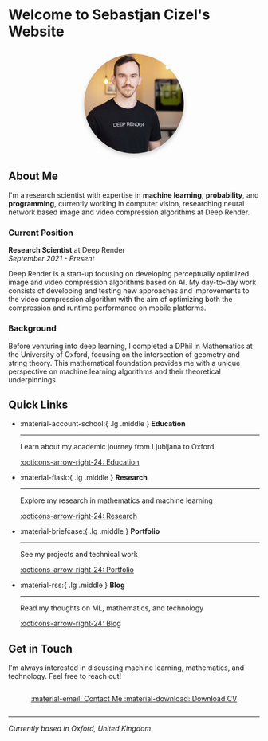 # Welcome to Sebastjan Cizel's Website

<div style="text-align: center; margin: 2em 0;">
  <img src="assets/images/headshot.webp" alt="Sebastjan Cizel" style="border-radius: 50%; width: 200px; height: 200px; object-fit: cover; box-shadow: 0 4px 8px rgba(0,0,0,0.2);">
</div>

## About Me

I'm a research scientist with expertise in **machine learning**, **probability**, and **programming**, currently working in computer vision, researching neural network based image and video compression algorithms at Deep Render.

### Current Position

**Research Scientist** at Deep Render  
*September 2021 - Present*

Deep Render is a start-up focusing on developing perceptually optimized image and video compression algorithms based on AI. My day-to-day work consists of developing and testing new approaches and improvements to the video compression algorithm with the aim of optimizing both the compression and runtime performance on mobile platforms.

### Background

Before venturing into deep learning, I completed a DPhil in Mathematics at the University of Oxford, focusing on the intersection of geometry and string theory. This mathematical foundation provides me with a unique perspective on machine learning algorithms and their theoretical underpinnings.

## Quick Links

<div class="grid cards" markdown>

-   :material-account-school:{ .lg .middle } **Education**

    ---

    Learn about my academic journey from Ljubljana to Oxford

    [:octicons-arrow-right-24: Education](about.md#education)

-   :material-flask:{ .lg .middle } **Research**

    ---

    Explore my research in mathematics and machine learning

    [:octicons-arrow-right-24: Research](research.md)

-   :material-briefcase:{ .lg .middle } **Portfolio**

    ---

    See my projects and technical work

    [:octicons-arrow-right-24: Portfolio](portfolio.md)

-   :material-rss:{ .lg .middle } **Blog**

    ---

    Read my thoughts on ML, mathematics, and technology

    [:octicons-arrow-right-24: Blog](blog/index.md)

</div>

## Get in Touch

I'm always interested in discussing machine learning, mathematics, and technology. Feel free to reach out!

<div style="text-align: center; margin: 2em 0;">
  <a href="mailto:sebastjancizel@gmail.com" class="md-button md-button--primary">
    :material-email: Contact Me
  </a>
  <a href="https://www.dropbox.com/s/humefrhq1zvujay/Resume_CizelSebastjan.pdf?dl=0" class="md-button">
    :material-download: Download CV
  </a>
</div>

---

*Currently based in Oxford, United Kingdom*
